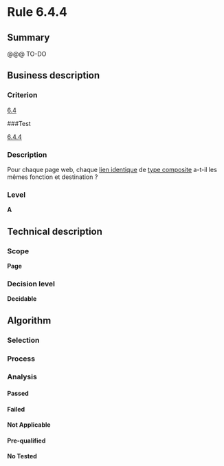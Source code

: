 # Rule 6.4.4

## Summary

@@@ TO-DO

## Business description

### Criterion

[6.4](http://references.modernisation.gouv.fr/referentiel-technique-0#crit-6-4)

###Test

[6.4.4](http://references.modernisation.gouv.fr/referentiel-technique-0#test-6-4-4)

### Description

Pour chaque page web, chaque <a href="http://references.modernisation.gouv.fr/sites/default/files/RGAA3_RC2-1/glossaire.htm#mLienIdentique">lien identique</a> de <a href="http://references.modernisation.gouv.fr/sites/default/files/RGAA3_RC2-1/glossaire.htm#mIntituleLien">type composite</a> a-t-il les m&ecirc;mes fonction et destination ?

### Level

**A**

## Technical description

### Scope

**Page**

### Decision level

**Decidable**

## Algorithm

### Selection

### Process

### Analysis

#### Passed

#### Failed

#### Not Applicable

#### Pre-qualified

#### No Tested 






